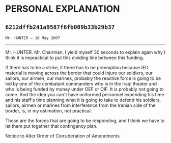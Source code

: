 # PERSONAL EXPLANATION
## `6212dffb241a9587f6fb009b33b29b37`
`Mr. HUNTER — 16 May 2007`

---


Mr. HUNTER. Mr. Chairman, I yield myself 30 seconds to explain again 
why I think it is impractical to put this dividing line between this 
funding.

If there has to be a strike, if there has to be preemption because 
IED material is moving across the border that could injure our 
soldiers, our sailors, our airmen, our marines, probably the reactive 
force is going to be led by one of the combatant commanders who is in 
the Iraqi theater and who is being funded by money under OEF or OIF. It 
is probably not going to come. And the idea you can't have uniformed 
personnel expending his time and his staff's time planning what it is 
going to take to defend his soldiers, sailors, airmen or marines from 
interference from the Iranian side of the border, is, in my estimation, 
not practical.

Those are the forces that are going to be responding, and I think we 
have to let them put together that contingency plan.







Notice to Alter Order of Consideration of Amendments

